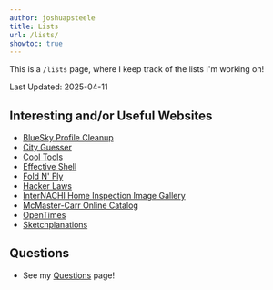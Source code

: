 ```yaml
---
author: joshuapsteele
title: Lists
url: /lists/
showtoc: true
---
```


This is a `/lists` page, where I keep track of the lists I'm working on!

Last Updated: 2025-04-11

## Interesting and/or Useful Websites

- [BlueSky Profile Cleanup](https://bsky.jazco.dev/cleanup)
- [City Guesser](https://virtualvacation.us/guess)
- [Cool Tools](https://kk.org/cooltools/)
- [Effective Shell](https://effective-shell.com/)
- [Fold N' Fly](https://www.foldnfly.com/)
- [Hacker Laws](https://hacker-laws.com/)
- [InterNACHI Home Inspection Image Gallery](https://www.nachi.org/gallery/)
- [McMaster-Carr Online Catalog](https://www.mcmaster.com/)
- [OpenTimes](https://opentimes.org/)
- [Sketchplanations](https://sketchplanations.com/)

## Questions

- See my [Questions](/questions) page!